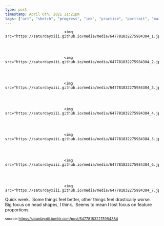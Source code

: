 ```yaml
---
type: post
timestamp: April 6th, 2021 11:21pm
tags: ["art", "sketch", "progress", "ink", "practise", "portrait", "marker"]
---
```



                               <img src="https://saturdayxiii.github.io/media/media/647781832275984384_1.jpg"/>
                           

                                                                                                                           

                               <img src="https://saturdayxiii.github.io/media/media/647781832275984384_2.jpg"/>
                           

                                                                                                                           

                               <img src="https://saturdayxiii.github.io/media/media/647781832275984384_3.jpg"/>
                           

                                                                                                                           

                               <img src="https://saturdayxiii.github.io/media/media/647781832275984384_4.jpg"/>
                           

                                                                                                                           

                               <img src="https://saturdayxiii.github.io/media/media/647781832275984384_5.jpg"/>
                           

                                                                                                                           

                               <img src="https://saturdayxiii.github.io/media/media/647781832275984384_6.jpg"/>
                           

                                                                                                                           

                               <img src="https://saturdayxiii.github.io/media/media/647781832275984384_7.jpg"/>
                           

                                                                                                                      
Quick week.  Some things feel better, other things feel drastically worse.  Big focus on head shapes, I think.  Seems to mean I lost focus on feature proportions.<br/>
 
                                    
                
                
                
                
                                
<small>source: https://saturdayxiii.tumblr.com/post/647781832275984384</small>